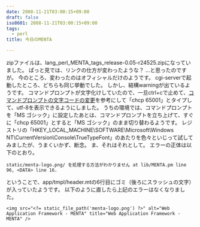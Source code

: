 ```yaml
---
date: 2008-11-21T03:00:15+09:00
draft: false
iso8601: 2008-11-21T03:00:15+09:00
tags:
  - perl
title: 今日のMENTA

---
```


<p>zipファイルは、lang_perl_MENTA_tags_release-0.05-r24525.zipになっていました。
ぱっと見では、リンクの仕方が変わったような？
&#133;と思ったのですが。
今のところ、変わったのはオフィシャルだけのようです。
cgi-serverで起動したところ、どちらも同じ挙動でした。
しかし、結構warningが出ているようです。
コマンドプロンプトが文字化けしていたので、一旦ctrl+cで止めて、<a href="http://d.hatena.ne.jp/perlcodesample/20080706/1215291523">コマンドプロンプトの文字コードの変更</a>を参考にして「chcp 65001」とタイプして、utf-8を表示できるようにしました。
うちの環境では、コマンドプロンプトを「MS ゴシック」に設定したあとは、コマンドプロンプトを立ち上げて、すぐに「chcp 65001」とすると「MS ゴシック」のまま切り替わるようです。
レジストリの「HKEY_LOCAL_MACHINE&#92;SOFTWARE&#92;Microsoft&#92;Windows NT&#92;CurrentVersion&#92;Console&#92;TrueTypeFont」のあたりを色々といじって試してみましたが、うまくいかず、断念。
ま、それはそれとして。
エラーの正体は以下のとおり。</p>

```text
static/menta-logo.png/ を処理する方法がわかりません at lib/MENTA.pm line 96, <DATA> line 16.
```

<p>ということで、app/tmpl/header.mtの6行目にゴミ（後ろにスラッシュの文字）が入っていたようです。
以下のように直したら上記のエラーはなくなりました。</p>

```text
<img src="<?= static_file_path('menta-logo.png') ?>" alt="Web Application Framework - MENTA" title="Web Application Framework - MENTA" />
```
    	